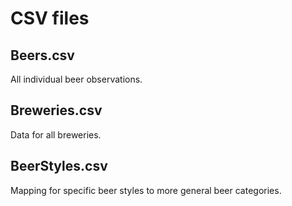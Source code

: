 # CSV files
## Beers.csv
  All individual beer observations.
## Breweries.csv
  Data for all breweries.
## BeerStyles.csv
  Mapping for specific beer styles to more general beer categories.
